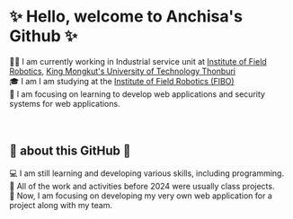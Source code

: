 # ✨ Hello, welcome to Anchisa's Github ✨

🙆‍♀️ I am currently working in Industrial service unit at [Institute of Field Robotics](https://www.kmutt.ac.th/en/faculty/institute-of-field-robotics/), [King Mongkut's University of Technology Thonburi](https://www.kmutt.ac.th/en/)<br/>
🎓 I am  I am studying at the [Institute of Field Robotics (FIBO)](https://www.kmutt.ac.th/en/faculty/institute-of-field-robotics/)<br/>
🤔 I am focusing on learning to develop web applications and security systems for web applications.<br/>
<br/>
<br/>
## 🌱 about this GitHub 🌱
💻 I am still learning and developing various skills, including programming. <br/>
📖 All of the work and activities before 2024 were usually class projects.<br/>
👾 Now, I am focusing on developing my very own web application for a project along with my team.



<!--
**SunnysunKiss/SunnysunKiss** is a ✨ _special_ ✨ repository because its `README.md` (this file) appears on your GitHub profile.

Here are some ideas to get you started:

- 🔭 I’m currently working on ...
- 🌱 I’m currently learning ...
- 👯 I’m looking to collaborate on ...
- 🤔 I’m looking for help with ...
- 💬 Ask me about ...
- 📫 How to reach me: ...
- 😄 Pronouns: ...
- ⚡ Fun fact: ...
-->
